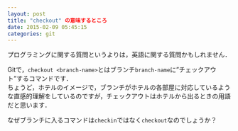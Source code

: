 ```yaml
---
layout: post
title: "checkout" の意味するところ
date: 2015-02-09 05:45:15
categories: git
---
```

<p>プログラミングに関する質問というよりは，英語に関する質問かもしれません．</p>

<p>Gitで，<code>checkout &lt;branch-name&gt;</code>とはブランチ<code>branch-name</code>に”チェックアウト”するコマンドです．<br>
ちょうど，ホテルのイメージで，ブランチがホテルの各部屋に対応しているような直感的理解をしているのですが，チェックアウトはホテルから出るときの用語だと思います．</p>

<p>なぜブランチに入るコマンドは<code>checkin</code>ではなく<code>checkout</code>なのでしょうか？</p>
